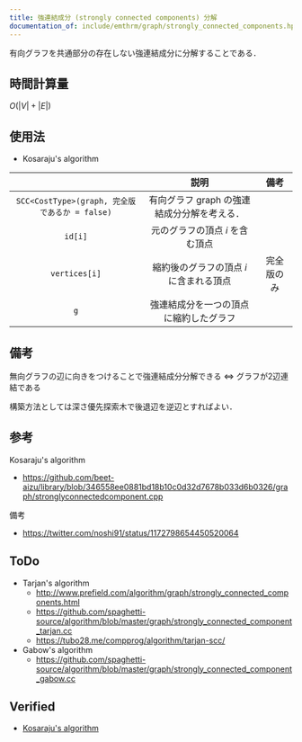 ```yaml
---
title: 強連結成分 (strongly connected components) 分解
documentation_of: include/emthrm/graph/strongly_connected_components.hpp
---
```


有向グラフを共通部分の存在しない強連結成分に分解することである．


## 時間計算量

$O(\lvert V \rvert + \lvert E \rvert)$


## 使用法

- Kosaraju's algorithm

||説明|備考|
|:--:|:--:|:--:|
|`SCC<CostType>(graph, 完全版であるか = false)`|有向グラフ $\mathrm{graph}$ の強連結成分分解を考える．||
|`id[i]`|元のグラフの頂点 $i$ を含む頂点||
|`vertices[i]`|縮約後のグラフの頂点 $i$ に含まれる頂点|完全版のみ|
|`g`|強連結成分を一つの頂点に縮約したグラフ||


## 備考

無向グラフの辺に向きをつけることで強連結成分分解できる $\Leftrightarrow$ グラフが2辺連結である

構築方法としては深さ優先探索木で後退辺を逆辺とすればよい．


## 参考

Kosaraju's algorithm
- https://github.com/beet-aizu/library/blob/346558ee0881bd18b10c0d32d7678b033d6b0326/graph/stronglyconnectedcomponent.cpp

備考
- https://twitter.com/noshi91/status/1172798654450520064


## ToDo

- Tarjan's algorithm
  - http://www.prefield.com/algorithm/graph/strongly_connected_components.html
  - https://github.com/spaghetti-source/algorithm/blob/master/graph/strongly_connected_component_tarjan.cc
  - https://tubo28.me/compprog/algorithm/tarjan-scc/
- Gabow's algorithm
  - https://github.com/spaghetti-source/algorithm/blob/master/graph/strongly_connected_component_gabow.cc


## Verified

- [Kosaraju's algorithm](https://judge.yosupo.jp/submission/4441)
